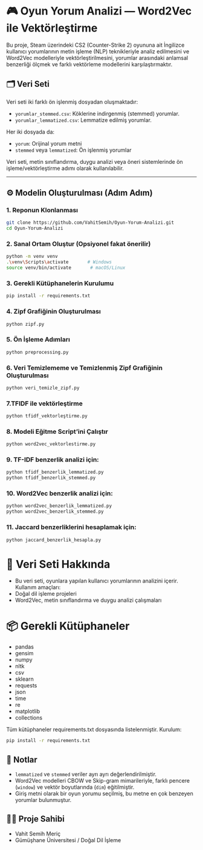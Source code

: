 # 🎮 Oyun Yorum Analizi — Word2Vec ile Vektörleştirme

Bu proje, Steam üzerindeki CS2 (Counter-Strike 2) oyununa ait İngilizce kullanıcı yorumlarının metin işleme (NLP) teknikleriyle analiz edilmesini ve Word2Vec modelleriyle vektörleştirilmesini, yorumlar arasındaki anlamsal benzerliği ölçmek ve farklı vektörleme modellerini karşılaştırmaktır.

## 🗂️ Veri Seti

Veri seti iki farklı ön işlenmiş dosyadan oluşmaktadır:
- `yorumlar_stemmed.csv`: Köklerine indirgenmiş (stemmed) yorumlar.
- `yorumlar_lemmatized.csv`: Lemmatize edilmiş yorumlar.

Her iki dosyada da:
- `yorum`: Orijinal yorum metni
- `stemmed` veya `lemmatized`: Ön işlenmiş yorumlar

Veri seti, metin sınıflandırma, duygu analizi veya öneri sistemlerinde ön işleme/vektörleştirme adımı olarak kullanılabilir.

---

## ⚙️ Modelin Oluşturulması (Adım Adım)

### 1. Reponun Klonlanması

```bash
git clone https://github.com/VahitSemih/Oyun-Yorum-Analizi.git
cd Oyun-Yorum-Analizi
```

### 2. Sanal Ortam Oluştur (Opsiyonel fakat önerilir)

```bash
python -m venv venv
.\venv\Scripts\activate       # Windows
source venv/bin/activate       # macOS/Linux
```

### 3. Gerekli Kütüphanelerin Kurulumu
```bash
pip install -r requirements.txt
```

### 4. Zipf Grafiğinin Oluşturulması
```bash
python zipf.py 
```

### 5. Ön İşleme Adımları
```bash
python preprocessing.py 
```

### 6. Veri Temizlememe ve Temizlenmiş Zipf Grafiğinin Oluşturulması
```bash
python veri_temizle_zipf.py 
```

### 7.TFIDF ile vektörleştirme
```bash
python tfidf_vektorleştirme.py 
```

### 8. Modeli Eğitme Script’ini Çalıştır
```bash
python word2vec_vektorlestirme.py
```

### 9. TF-IDF benzerlik analizi için:
```bash
python tfidf_benzerlik_lemmatized.py
python tfidf_benzerlik_stemmed.py
```

### 10. Word2Vec benzerlik analizi için:
```bash
python word2vec_benzerlik_lemmatized.py
python word2vec_benzerlik_stemmed.py
```
### 11. Jaccard benzerliklerini hesaplamak için:

```bash
python jaccard_benzerlik_hesapla.py
```

# 🧠 Veri Seti Hakkında
- Bu veri seti, oyunlara yapılan kullanıcı yorumlarının analizini içerir. Kullanım amaçları:
- Doğal dil işleme projeleri
- Word2Vec, metin sınıflandırma ve duygu analizi çalışmaları


# 📦 Gerekli Kütüphaneler
- pandas
- gensim
- numpy
- nltk
- csv
- sklearn
- requests
- json
- time
- re
- matplotlib
- collections

Tüm kütüphaneler requirements.txt dosyasında listelenmiştir.
Kurulum:
```bash
pip install -r requirements.txt
```
## 📌 Notlar

- `lemmatized` ve `stemmed` veriler ayrı ayrı değerlendirilmiştir.
- Word2Vec modelleri CBOW ve Skip-gram mimarileriyle, farklı pencere (`window`) ve vektör boyutlarında (`dim`) eğitilmiştir.
- Giriş metni olarak bir oyun yorumu seçilmiş, bu metne en çok benzeyen yorumlar bulunmuştur.

## 👨‍💻 Proje Sahibi

- Vahit Semih Meriç
- Gümüşhane Üniversitesi / Doğal Dil İşleme
